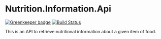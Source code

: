# Nutrition.Information.Api

[![Greenkeeper badge](https://badges.greenkeeper.io/NutritionMate/Nutrition.Information.Api.svg)](https://greenkeeper.io/)
[![Build Status](https://travis-ci.org/NutritionMate/Nutrition.Information.Api.svg?branch=master)](https://travis-ci.org/NutritionMate/Nutrition.Information.Api)

This is an API to retrieve nutritional information about a given item of food.
